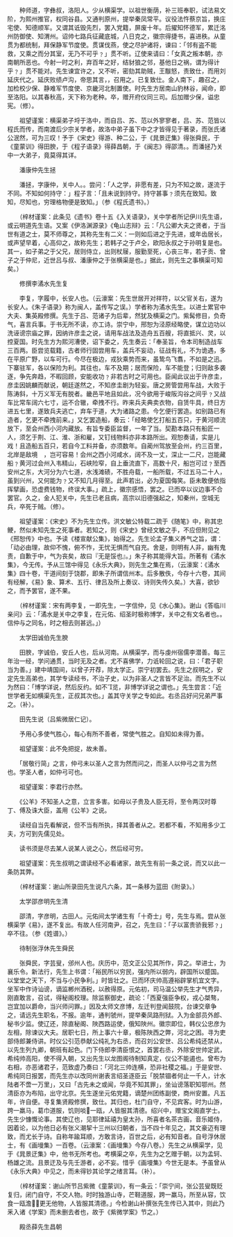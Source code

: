 <!-- { "loadSidebar": true } -->
　　种师道，字彝叔，洛阳人。少从横渠学。以祖世衡荫，补三班奉职，试法易文阶，为熙州推官，权同谷县。又通判原州，提举秦凤常平。议役法忤蔡京旨，换庄宅使、知德顺军。又谓其诋毁先烈，罢入党籍，屏废十年。后擢知怀德军，累迁洺州防御使、知渭州。诏帅七路兵征藏底城，八日克之，徽宗得捷书，喜进秩。从童贯为都统制，拜保静军节度使。贯谋伐燕，使之尽护诸将，谏曰：「邻有盗不能救，又乘之而分其室，无乃不可乎﹖」贯不听。辽使来请曰：「女真之叛本朝，亦南朝所恶也。今射一时之利，弃百年之好，结豺狼之邻，基他日之祸，谓为得计乎﹖」贯不能对。先生谏宜许之，又不听，密劾其助贼，王黻怒，责致仕，而用刘延庆代之。延庆败绩卢沟，帝思其言，，召用之。已复致仕。金人南下，趣召之，加检校少保、静难军节度使、京畿河北制置使。时先生方居南山豹林谷，闻命，即至洛阳。以其春秋高，天下称为老种。卒，赠开府仪同三司。后加赠少保，谥忠宪。（修）。

　　祖望谨案：横渠弟子埒于洛中，而自吕、苏、范以外寥寥者，吕、苏、范皆以程氏而传，而南渡后少宗关学者，故洛中弟子虽下中之才皆得见于著录，而张氏诸公泯然，可为三叹！予于《宋史》得游、种二公，于《晁景迂集》得张舜民，于《童蒙训》得田腴，于《程子语录》得薛昌朝，于《闽志》得邵清。。而潘拯乃关中一大弟子，竟莫得其详。

　　潘康仲先生拯

　　潘拯，字康仲，关中人。。尝问：「人之学，非愿有差，只为不知之故，遂流于不同。不知如何持守：」程子言：「且未说到持守。持守甚事﹖须先在致知。致知，尽知也，穷理格物便是致知。」（参《程氏遗书》。）

　　（梓材谨案：此条见《遗书》卷十五《入关语录》，关中学者所记伊川先生语，或云明道先生语。又案《伊洛渊源录》《龟山志辩》云：「凡公卿大夫之贤者，于当世有道之士，莫不师尊之，其称先生有二义：一则如后进之于先进，或年齿居长，或声望早着，心高仰之，故称先生；若韩子之于卢仝，欧阳永叔之于孙明复是也。其一，如子弟之于父兄，居则侍立，出则杖屦，服勤至死，心丧三年，若子贡、曾子之于仲尼，近世吕与叔、潘康仲之于张横渠是也。」据此，则先生之事横渠可知矣。）

　　修撰李潏水先生复

　　李复，字履中，长安人也。（云濠案：先生世居开对祥符，以父官关右，遂为长安人。《朱子语录》称为闽人，盖传写之误。）学者称为潏水先生。以进士累官中大夫、集英殿修撰。先生于吕、范诸子为后辈，然犹及横渠之门。紫髯修目，负奇气，喜言兵事。于书无所不读，亦工诗。崇宁中，邢恕为泾原经略使，谋立边功以洗诬谤宗庙之罪，因纳许彦圭之说，请用车战法及造舟五百艘，将直抵兴、灵，以控夏国。时先生方为熙河漕使，诏下委之，先生奏云：「奉圣旨，令本司制造战车三百两。臣尝览载籍，古者师行固尝用车，盖兵不妄动，征战有礼，不为诡遇，多在平原广野，以车可行。今尽在极边，戎狄乘势而来，虽鸷鸟飞翥，不如是之迅。下寨驻军，各以保险为利。其往也，车不及期；居而保险，车不能登；归则敌多袭逐，争先奔趋，不暇回顾，安能收功﹖非若古时之可用也。臣闻此议出于许彦圭，彦圭因姚麟而献说，朝廷遂然之，不知彦圭剧为轻妄。唐之房管尝用车战，大败于陈涛斜，十万义军无有脱者。畿邑平地且如此，况今欲用于峻阪沟谷之间乎﹖又战车比常车阔六七寸，运不合辙，牵拽不行。昨来兵夫典卖衣物，自赁牛具，终日方进五七里，遂致兵夫逃亡，弃车于道，大为诸路之患。今乞便行罢造。如别路已有造者，乞更不牵拽前来。」又乞罢造船，奏云：「经略使乞打船五百只，于黄河顺流放下，至会州西小河内藏放。有旨专委臣监督，一年了当。契勘本路只有船匠一人，须乞于荆、江、淮、浙和雇，又钉线物料亦非本路所出。观恕奏请，实是儿戏！且造船五百只，若自今工料并备，亦须数年。自蔺州驾放至会州，约三百里，北岸是敌境　，岂可容易！会州之西小河咸水，阔不及一丈，深止一二尺，岂能藏船﹖黄河过会州入韦精山，石峡险窄，自上垂流直下，高数十尺，船岂可过﹖至西安州之东，大河分为六七道，水浅滩碛，不胜舟载，一船所载，不过五马二十人，虽到兴州，又何能为﹖又不知几月得至。此声若出，必为夏国侮笑。臣未敢便依指挥擘画，恐虚费钱物，终误大事。」疏上，徽宗感悟，罢之。已而卒以议边事不合罢官。久之，金人犯关中，先生已老且病，高宗以旧德强起之，知秦州，空城无兵，卒死于贼。（修）。

　　祖望谨案：《宋史》不为先生立传。洪文敏公特载二疏于《随笔》中，称其忠鲠，然似未知先生之死事者。若知之，则《宋史》曾经文敏之手，不应但附见之《邢恕传》中也。予读《楼宣献公集》，始得之。先生论孟子集义养气之旨，谓：「动必由理，故仰不愧，俯不怍，无忧无惧而气自充。舍是，则明有人非，幽有鬼责，自歉于中，气为丧矣，故曰『无是馁也』。」朱子称其能得大旨。所著有《潏水集》，今无传。予从三馆中得见《永乐大典》，则先生之集在焉，（云濠案：《潏水集》四十卷，干道间刻于饶郡，即朱子所谓信州本。后多散佚，今存十六卷，其间有经解，《易》象、算术、五行、律吕及所上奏议、诗则失传久矣。）大喜，欲钞之，而予罢官，遂不果。

　　（梓材谨案：宋有两李复，一即先生，一字信仲，见《水心集》。谢山《答临川亲问》云：「潏水是关中之李复，在元佑、绍圣时极称博学，关中之有文名者也。。信仲与之同名，时之相去则甚远。」）

　　太学田诚伯先生腴

　　田腴，字诚伯，安丘人也，后从河南。从横渠学，而与虔州宿儒李潜善。每三年治一经，学问通贯，当时无及之者。尤不喜佛学，力诋轮回之说，曰：「君子职当为善。」建中靖国间，以曾子开荐，除太学正。崇宁初罢去。先生之叔明之，安定先生高弟也，其学专读经书，不治子史，以为非圣人之言皆不足治。而先生不以为然曰：「博学详说，然后反约。如不览，非博学详说之谓也。」先生尝言：「近世学者无如横渠先生，正叔其次也。」盖其守关学之专如此。右丞吕好问兄弟严事之。（补）。

　　田先生说（吕紫微居仁记）。

　　予用心多使气胜心，每心有所不善者，常使气胜之。自知如未得为善。

　　祖望谨案：此不免把捉，故未善。

　　「居敬行简」之言，仲弓未以圣人之言为然而问之，而圣人以仲弓之言为然也。学圣人者，如仲弓可也。

　　祖望谨案：李君行亦然。

　　《公羊》不知圣人之意，立言多害。如母以子贵及人臣无将，至令两汉时尊丁、傅及诛大臣，盖用《公羊》之说。

　　读经自当先看解说，但不当有所执，择其善者从之。若都不看，不知用多少工夫，方可到先儒见处。

　　读书须是尽去某人说某人说之心，然后经可穷。

　　祖望谨案：先生叔明之谓读经不必看诸家，故先生有前一条之说，而又以此一条防其弊。

　　（梓材谨案：谢山所录田先生说凡六条，其一条移为蓝田《附录》。）

　　太学邵彦明先生清

　　邵清，字彦明，古田人。元佑间太学诸生有「十奇士」号，先生与焉。尝从张横渠学《易》，遂不复出。有故人任河南尹，召之，先生曰：「子以富贵骄我邪﹖」卒不往。（参《姓谱》。）

　　待制张浮休先生舜民

　　张舜民，字芸叟，邠州人也。庆历中，范文正公见其所作，异之。举进士，为襄乐令。新法行，先生上书谓：「裕民所以穷民，强内所以弱内，辟国所以蹙国。以堂堂之天下，不当与小民争利。」时皆壮之。已而环庆帅高遵裕辟掌机宜文字。坐军中作诗讪谤，谪监郴州酒税，以赦得原。元佑初，司马温公举先生才气秀异，刚直敢言，召试，得秘阁校理。除监察御史，疏论：「西夏强臣争权，戎心桀骜，岂宜加以爵命，当兴师问罪。」因及太师文彦博，左迁判登闻鼓院，台谏交章争之，请远先生职名，不报。逾年，通判虢州，提举秦凤路刑狱。入为金部员外郎、秘书少监。使辽还，除直秘阁、陜西路运使，俄知陜州。徽宗即位，韩仪公忠彦为左相，除谏议大夫。居职七日，所上事六十章，极陈陜西之弊，河北之困。寻为吏部侍郎兼侍讲。时仪公引范恭献公纯礼为右丞，而召刘公安世、吕公希纯还禁从，以先生列九卿，朝班有起色。门下侍郎李清臣恨之，首罢右丞，外除安世帅定武，希纯帅高阳，使不得入朝，又出先生以龙图阁待制知真定，仪公不能遏也。曾布为右相，亦恶诸君子，范致虚乃奏曰：「河北三帅连横，恐非社稷之福。」于是安世、希纯同日报罢，而先生亦以改同州谢表言绍圣逐臣云「脱禁锢者何止一千人，计水陆者不啻一万里」，又曰「古先未之或闻，华竟不知其罪」，坐讪谤落职知鄂州。然清臣亦为布陷，出守北京。先生遂坐元佑党籍，谪楚州团练副使，商州安置。凡五年，许自便。寻复集贤殿修撰，致仕。其归也，杜门自守，不见宾客。时为山游，跨一羸马，葛巾道服，饥则啖一瓯，人皆服其清德。绍兴中，赠宝文阁直学士。先生少慷慨论事。其使辽也，见耶律延禧为皇太孙，所喜者名茶古画，音乐姬侍，因着论，以为他日必有张义潮挈十三州以归朝者，当不四十年见之，其文豪迈有理致，而尤长于诗。自称年踰耳顺，方敢言诗，百世之后，必有知音者。自号浮休居士，有《画墁集》一百卷。（云濠案：《画墁集》今存八卷。）先生之从横渠学，见于《晁景迂集》中，他书无所考也。考横渠之卒，先生为之乞赠于朝，以为孟轲、杨雄之流。且景迂及与先壬游者，必不妄。惜乎《画墁集》今世无是本。予虽曾从《永乐大典》中见之，而未得钞其论学之绪言耳。（补）。

　　（梓材谨案：谢山所节吕紫微《童蒙训》，有一条云：「崇宁间，张公芸叟既贬复归，闭门自守，不交人物。时时独游山寺，芒鞋道服，跨一羸马，所至从容，饮食一瓯澹，更无他物，人皆服其清德。」今检谢山补撰张先生传已入其中，则此乃釆入诸《学案》而未删去者也，故于《紫微学案》节之。）

　　殿丞薛先生昌朝

